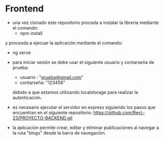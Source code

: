 # Frontend
- una vez clonado este repositorio proceda a instalar la libreria mediante el comando:
  - npm install

y procesda a ejecuar la aplicación mediante el comando:
  - ng serve


- para iniciar sesión se debe usar el siguiente usuario y contarseña de prueba:
  - usuario : "prueba@gmail.com"
  - contarseña: "123456"

  debido a que estamos utilizando localstorage para realizar la autenticación.

- es necesario ejecutar el servidor en express siguiendo los pasos que encuentran en el siguiente repositorio: 
https://github.com/ReyL-23/PROYECTO-BACKEND.git

- la aplicación permite crear, editar y eliminar publicaciones al navegar a la ruta "blogs" desde la barra de navegación.

